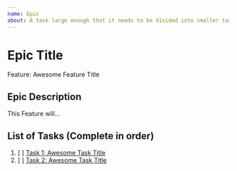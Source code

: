 ```yaml
---
name: Epic
about: A task large enough that it needs to be divided into smaller tasks. It will usually be labeled as `enhancement`.
---
```


<!-- Issue title should mirror the Epic Title. -->

# Epic Title

Feature: Awesome Feature Title

## Epic Description

This Feature will...

## List of Tasks (Complete in order)

1. [ ] [Task 1: Awesome Task Title](https://github.com/kuru-project/tamaki-web/issues/1)
2. [ ] [Task 2: Awesome Task Title](https://github.com/kuru-project/tamaki-web/issues/2)
